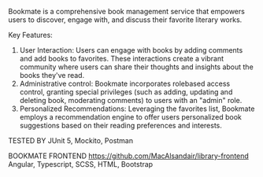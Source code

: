 Bookmate is a comprehensive book management service that empowers users to discover, engage with, and discuss their favorite literary works.

Key Features:
1. User Interaction: Users can engage with books by adding comments and add books to favorites. These interactions create a vibrant community where users can share their thoughts and insights about the books they've read.
2. Administrative control: Bookmate incorporates rolebased access control, granting special privileges (such as adding, updating and deleting book, moderating comments) to users with an "admin" role.
3. Personalized Recommendations: Leveraging the favorites list, Bookmate employs a recommendation engine to offer users personalized book suggestions based on their reading preferences and interests.


TESTED BY
JUnit 5, Mockito, Postman


BOOKMATE FRONTEND
https://github.com/MacAlsandair/library-frontend
Angular, Typescript, SCSS, HTML, Bootstrap

